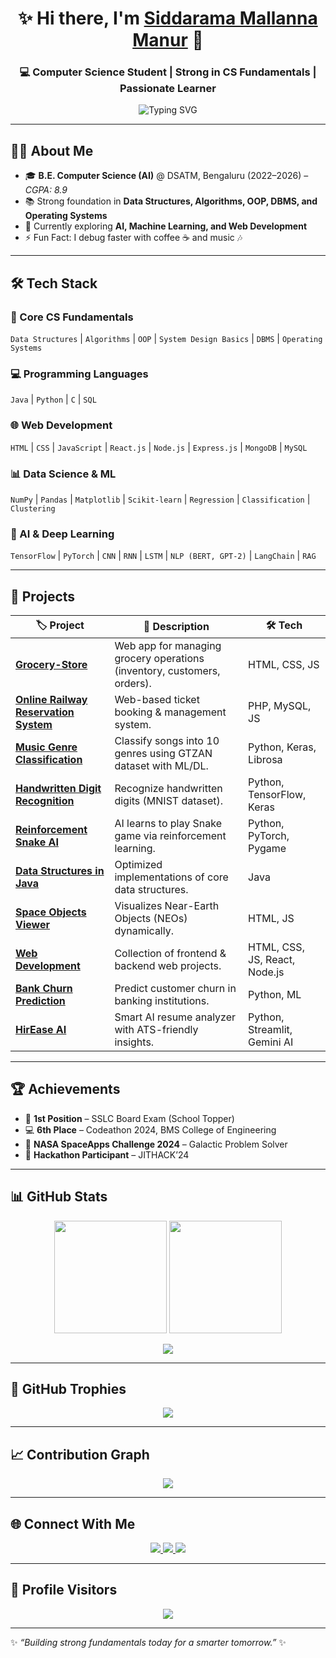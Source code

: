 <!-- Profile Header -->
<h1 align="center">✨ Hi there, I'm <a href="https://github.com/siddarammanur656">Siddarama Mallanna Manur</a> 👋</h1>
<h3 align="center">💻 Computer Science Student | Strong in CS Fundamentals | Passionate Learner</h3>

<p align="center">
  <img src="https://readme-typing-svg.herokuapp.com?font=Fira+Code&pause=1000&color=00F7FF&center=true&vCenter=true&width=500&lines=CS+Fundamentals:+DSA%2C+OOP%2C+DBMS%2C+OS;Learning+AI+%26+ML;Exploring+Web+Development;Always+Eager+to+Learn+New+Things+🚀" alt="Typing SVG" />
</p>

---

## 👨‍💻 About Me  
- 🎓 **B.E. Computer Science (AI)** @ DSATM, Bengaluru (2022–2026) – *CGPA: 8.9*  
- 📚 Strong foundation in **Data Structures, Algorithms, OOP, DBMS, and Operating Systems**  
- 🌱 Currently exploring **AI, Machine Learning, and Web Development**  
- ⚡ Fun Fact: I debug faster with coffee ☕ and music 🎶  

---

## 🛠️ Tech Stack  

### 📌 Core CS Fundamentals  
`Data Structures` | `Algorithms` | `OOP` | `System Design Basics` | `DBMS` | `Operating Systems`

### 💻 Programming Languages  
`Java` | `Python` | `C` | `SQL`

### 🌐 Web Development  
`HTML` | `CSS` | `JavaScript` | `React.js` | `Node.js` | `Express.js` | `MongoDB` | `MySQL`

### 📊 Data Science & ML  
`NumPy` | `Pandas` | `Matplotlib` | `Scikit-learn` | `Regression` | `Classification` | `Clustering`

### 🤖 AI & Deep Learning  
`TensorFlow` | `PyTorch` | `CNN` | `RNN` | `LSTM` | `NLP (BERT, GPT-2)` | `LangChain` | `RAG`

---

## 🚀 Projects  

| 🏷️ Project | 📖 Description | 🛠️ Tech |
|------------|----------------|----------|
| [**Grocery-Store**](https://github.com/siddarammanur656/Grocery-Store) | Web app for managing grocery operations (inventory, customers, orders). | HTML, CSS, JS |
| [**Online Railway Reservation System**](https://github.com/siddarammanur656/Online-Railway-Reservation-System) | Web-based ticket booking & management system. | PHP, MySQL, JS |
| [**Music Genre Classification**](https://github.com/siddarammanur656/Music_Genre_Classification) | Classify songs into 10 genres using GTZAN dataset with ML/DL. | Python, Keras, Librosa |
| [**Handwritten Digit Recognition**](https://github.com/siddarammanur656/Handwritten_Digit_Recognition) | Recognize handwritten digits (MNIST dataset). | Python, TensorFlow, Keras |
| [**Reinforcement Snake AI**](https://github.com/siddarammanur656/reinforcement-snake) | AI learns to play Snake game via reinforcement learning. | Python, PyTorch, Pygame |
| [**Data Structures in Java**](https://github.com/siddarammanur656/Data-Structure-Java) | Optimized implementations of core data structures. | Java |
| [**Space Objects Viewer**](https://github.com/siddarammanur656/space-objects-viewer) | Visualizes Near-Earth Objects (NEOs) dynamically. | HTML, JS |
| [**Web Development**](https://github.com/siddarammanur656/WEB-DEVELOPMENT) | Collection of frontend & backend web projects. | HTML, CSS, JS, React, Node.js |
| [**Bank Churn Prediction**](https://github.com/siddarammanur656/bank-customer-churn-prediction-model) | Predict customer churn in banking institutions. | Python, ML |
| [**HirEase AI**](https://github.com/siddarammanur656/HirEaseAI) | Smart AI resume analyzer with ATS-friendly insights. | Python, Streamlit, Gemini AI |

---

## 🏆 Achievements  
- 🥇 **1st Position** – SSLC Board Exam (School Topper)  
- 💻 **6th Place** – Codeathon 2024, BMS College of Engineering  
- 🚀 **NASA SpaceApps Challenge 2024** – Galactic Problem Solver  
- 🏅 **Hackathon Participant** – JITHACK’24  

---

## 📊 GitHub Stats  

<p align="center">
  <img src="https://github-readme-stats.vercel.app/api?username=siddarammanur656&show_icons=true&theme=tokyonight&hide_border=true" height="180em" />
  <img src="https://github-readme-streak-stats.herokuapp.com/?user=siddarammanur656&theme=tokyonight&hide_border=true" height="180em" />
</p>

<p align="center">
  <img src="https://github-readme-stats.vercel.app/api/top-langs/?username=siddarammanur656&layout=compact&theme=tokyonight&hide_border=true" />
</p>

---

## 🏅 GitHub Trophies  

<p align="center">
  <img src="https://github-profile-trophy.vercel.app/?username=siddarammanur656&theme=onedark&no-frame=true&row=1&column=6" />
</p>

---

## 📈 Contribution Graph  
<p align="center">
  <img src="https://github-readme-activity-graph.vercel.app/graph?username=siddarammanur656&theme=react-dark&hide_border=true" />
</p>

---

## 🌐 Connect With Me  

<p align="center">
  <a href="https://www.linkedin.com/in/siddarama-mallanna-manur-75555325b">
    <img src="https://img.shields.io/badge/LinkedIn-0A66C2?style=for-the-badge&logo=linkedin&logoColor=white" />
  </a>
  <a href="mailto:siddaramamallannamanur656@gmail.com">
    <img src="https://img.shields.io/badge/Gmail-D14836?style=for-the-badge&logo=gmail&logoColor=white" />
  </a>
  <a href="https://github.com/siddarammanur656">
    <img src="https://img.shields.io/badge/GitHub-171515?style=for-the-badge&logo=github&logoColor=white" />
  </a>
</p>

---

## 👀 Profile Visitors  
<p align="center">
  <img src="https://komarev.com/ghpvc/?username=siddarammanur656&label=Profile%20Views&color=0e75b6&style=for-the-badge" />
</p>

---

✨ *“Building strong fundamentals today for a smarter tomorrow.”* ✨  
